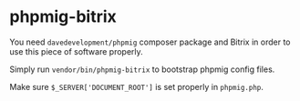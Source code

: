 # phpmig-bitrix

You need `davedevelopment/phpmig` composer package and Bitrix in order to use this piece of software properly.

Simply run `vendor/bin/phpmig-bitrix` to bootstrap phpmig config files.

Make sure `$_SERVER['DOCUMENT_ROOT']` is set properly in `phpmig.php`.
